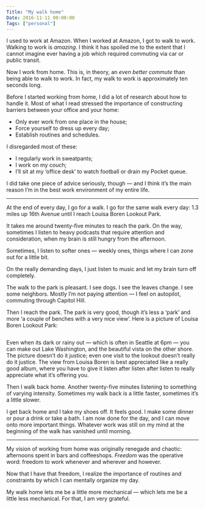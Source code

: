 ```yaml
---
Title: "My walk home"
Date: 2016-11-11 00:00:00
Tags: ["personal"]
---
```


<p>I used to work at Amazon.  When I worked at Amazon, I got to walk to work.  Walking to work is <em>amazing</em>.  I think it has spoiled me to the extent that I cannot imagine ever having a job which required commuting via car or public transit.</p>


<p>Now I work from home.  This is, in theory, an <em>even better commute</em> than being able to walk to work.  In fact, my walk to work is approximately ten seconds long.</p>


<p>Before I started working from home, I did a lot of research about how to handle it.  Most of what I read stressed the importance of constructing barriers between your office and your home:</p>


<ul>
<li>Only ever work from one place in the house;</li>
<li>Force yourself to dress up every day;</li>
<li>Establish routines and schedules.</li>
</ul>


<p>I disregarded most of these:</p>


<ul>
<li>I regularly work in sweatpants;</li>
<li>I work on my couch;</li>
<li>I’ll sit at my ‘office desk’ to watch football or drain my Pocket queue.</li>
</ul>


<p>I did take one piece of advice seriously, though — and I think it’s the main reason I’m in the best work environment of my entire life.</p>


<hr/>


<p>At the end of every day, I go for a walk.  I go for the same walk every day: 1.3 miles up 16th Avenue until I reach Louisa Boren Lookout Park.</p>


<p>It takes me around twenty-five minutes to reach the park.  On the way, sometimes I listen to heavy podcasts that require attention and consideration, when my brain is still hungry from the afternoon.</p>


<p>Sometimes, I listen to softer ones — weekly ones, things where I can zone out for a little bit.</p>


<p>On the really demanding days, I just listen to music and let my brain turn off completely.</p>


<p>The walk to the park is pleasant.  I see dogs.  I see the leaves change.  I see some neighbors.  Mostly I’m not paying attention — I feel on autopilot, commuting through Capitol Hill.</p>


<p>Then I reach the park.  The park is very good, though it’s less a ‘park’ and more ‘a couple of benches with a very nice view’.  Here is a picture of Louisa Boren Lookout Park:</p>


<p><img alt="" src="https://vanosslife.files.wordpress.com/2009/11/boren-lookout1.jpg"/></p>


<p>Even when its dark or rainy out — which is often in Seattle at 6pm — you can make out Lake Washington, and the beautiful vista on the other shore.  The picture doesn’t do it justice; even one visit to the lookout doesn’t really do it justice.  The view from Louisa Boren is best appreciated like a really good album, where you have to give it listen after listen after listen to really appreciate what it’s offering you.</p>


<p>Then I walk back home.  Another twenty-five minutes listening to something of varying intensity. Sometimes my walk back is a little faster, sometimes it’s a little slower.</p>


<p>I get back home and I take my shoes off.  It feels good.  I make some dinner or pour a drink or take a bath.  I am now done for the day, and I can move onto more important things.  Whatever work was still on my mind at the beginning of the walk has vanished until morning.</p>


<hr/>


<p>My vision of working from home was originally renegade and chaotic: afternoons spent in bars and coffeeshops.  <em>Freedom</em> was the operative word: freedom to work whenever and wherever and however.</p>


<p>Now that I have that freedom, I realize the importance of routines and constraints by which I can mentally organize my day.</p>


<p>My walk home lets me be a little more mechanical — which lets me be a little less mechanical.  For that, I am very grateful.</p>
	